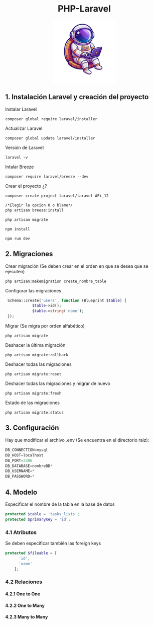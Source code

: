 <div align="center">
   <h1>PHP-Laravel</h1>
  <img src="./Logo/logo.png" alt="Descripción de la imagen" width="200px" height="200px">
</div>
   
## 1. Instalación Laravel y creación del proyecto

Instalar Laravel
```
composer global require laravel/installer
```

Actualizar Laravel
```
composer global update laravel/installer
```

Versión de Laravel
```
laravel -v
```

Intalar Breeze
```
composer require laravel/breeze --dev
```

Crear el proyecto ¿?
```
composer create-project laravel/laravel APi_12
```
```
/*Elegir la opcion 0 o blame*/
php artisan breeze:install
```
```
php artisan migrate
```
```
npm install
```
```
npm run dev
```

## 2. Migraciones

Crear migración (Se deben crear en el orden en que se desea que se ejecuten)
```
php artisan:makemigration create_nombre_table
```

Configurar las migraciones
```php
 Schema::create('users', function (Blueprint $table) {
            $table->id();
            $table->string('name');
 });
```

Migrar (Se migra por orden alfabético)
```
php artisan migrate
```

Deshacer la última migración
```
php artisan migrate:rollback
```

Deshacer todas las migraciones
```
php artisan migrate:reset
```

Deshacer todas las migraciones y migrar de nuevo
```
php artisan migrate:fresh
```

Estado de las migraciones
```
php artisan migrate:status
```

## 3. Configuración

Hay que modificar el archivo .env (Se encuentra en el directorio raiz):

```javascript
DB_CONNECTION=mysql
DB_HOST=localhost
DB_PORT=3306
DB_DATABASE=nombreBD*
DB_USERNAME=*
DB_PASSWORD=*
```

## 4. Modelo

Especificar el nombre de la tabla en la base de datos

```php
protected $table = 'tasks_lists';
protected $primaryKey = 'id';
```

### 4.1 Atributos

Se deben especificar también las foreign keys

```php
protected $fileable = [
      'id',
      'name'
    ];
```

### 4.2 Relaciones

#### 4.2.1 One to One


#### 4.2.2 One to Many


#### 4.2.3 Many to Many















